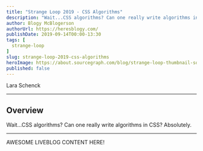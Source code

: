 ```yaml
---
title: "Strange Loop 2019 - CSS Algorithms"
description: "Wait...CSS algorithms? Can one really write algorithms in CSS? Absolutely."
author: Blogy McBlogerson
authorUrl: https://heresblogy.com/
publishDate: 2019-09-14T00:00-13:30
tags: [
  strange-loop
]
slug: strange-loop-2019-css-algorithms
heroImage: https://about.sourcegraph.com/blog/strange-loop-thumbnail-square-v2.jpg
published: false
---
```


<div className="container p-0 liveblog-presenters d-flex w-100 text-center">
  <div className="row m-0 w-100">
      <p className=" mr-12 m-0 w-100">
        <span className="liveblog-presenters__name">Lara Schenck</span>
        <a href="https://twitter.com/laras126" target="_blank" title="Twitter"><i className="fa fa-twitter pr-2"></i></a>
        <a href="https://github.com/laras126" target="_blank" title="GitHub"><i className="fa fa-github pr-2"></i></a>
        <a href="https://notlaura.com" target="_blank" title="Speaker's site"><i className="fa fa-globe pr-2"></i></a>
      </p>
  </div>
</div>

---

## Overview

Wait...CSS algorithms? Can one really write algorithms in CSS? Absolutely.

---

AWESOME LIVEBLOG CONTENT HERE!
